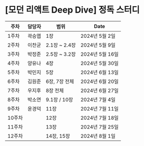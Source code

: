 # [모던 리액트 Deep Dive] 정독 스터디

| 주차   | 담당자 | 범위          | Date            |
| ------ | ------ | ------------- | --------------- |
| 1주차  | 곽승엽 | 1장           | 2024년 5월 2일  |
| 2주차  | 이찬균 | 2.1장 ~ 2.4장 | 2024년 5월 9일  |
| 3주차  | 박정준 | 2.5장 ~ 3.2장 | 2024년 5월 16일 |
| 4주차  | 양유나 | 4장           | 2024년 5월 30일 |
| 5주차  | 박민지 | 5장           | 2024년 6월 13일 |
| 6주차  | 김원준 | 6장, 7장 전체 | 2024년 6월 20일 |
| 7주차  | 우지후 | 8장 전체      | 2024년 6월 27일 |
| 8주차  | 박소연 | 9.1장 / 10장  | 2024년 7월 4일  |
| 9주차  | 윤경덕 | 11장          | 2024년 7월 11일 |
| 10주차 |        | 12장          | 2024년 7월 18일 |
| 11주차 |        | 13장          | 2024년 7월 25일 |
| 12주차 |        | 14장, 15장    | 2024년 8월 1일  |
